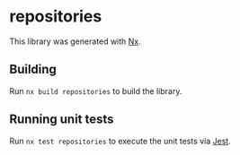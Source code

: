 # repositories

This library was generated with [Nx](https://nx.dev).

## Building

Run `nx build repositories` to build the library.

## Running unit tests

Run `nx test repositories` to execute the unit tests via [Jest](https://jestjs.io).
